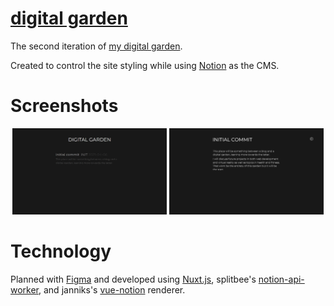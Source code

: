 # [digital garden](https://garden.theinept.dev/)

The second iteration of [my digital garden](https://garden.theinept.dev/).

Created to control the site styling while using [Notion](https://www.notion.so/) as the CMS.
# Screenshots

<p align="center">
  <img src="assets/screenshots/blog.png" width="49%">
  <img src="assets/screenshots/post.png" width="49%">
</p>

# Technology

Planned with [Figma](https://www.figma.com/file/ZTw24SPPBpMJmLBS43bU6K/ineptBlog) and developed using [Nuxt.js](https://nuxtjs.org/), splitbee's [notion-api-worker](https://github.com/splitbee/notion-api-worker), and janniks's [vue-notion](https://github.com/janniks/vue-notion) renderer.

